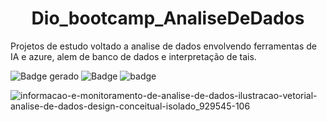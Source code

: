 <h1 align="center"> Dio_bootcamp_AnaliseDeDados </h1>
Projetos de estudo voltado a analise de dados envolvendo ferramentas de IA e azure, alem de banco de dados e interpretação de tais.

![Badge gerado](https://img.shields.io/badge/Microsoft-Azure-blue)  ![Badge](https://img.shields.io/badge/Data-Analytics-yellow) ![badge](https://img.shields.io/badge/Estudo_Inicial%20-%20Initial_Review-green
) 



![informacao-e-monitoramento-de-analise-de-dados-ilustracao-vetorial-analise-de-dados-design-conceitual-isolado_929545-106](https://github.com/user-attachments/assets/a1990da5-6c63-448f-aa0d-b16c761343c5)
